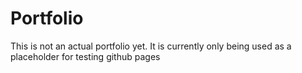 # Portfolio
This is not an actual portfolio yet. It is currently only being used as a placeholder for testing github pages
